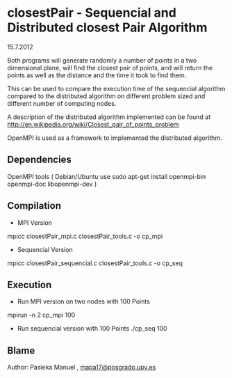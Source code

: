 closestPair - Sequencial and Distributed closest Pair Algorithm
===============================================================
15.7.2012

Both programs will generate randomly a number of points in a two dimensional plane,
will find the closest pair of points, and will return the points as well as the distance
and the time it took to find them.

This can be used to compare the execution time of the sequencial algorithm compared
to the distributed algorithm on different problem sized and different number of
computing nodes.

A description of the distributed algorithm implemented can be found at
 http://en.wikipedia.org/wiki/Closest_pair_of_points_problem

OpenMPI is used as a framework to implemented the distributed algorithm.

Dependencies
------------

OpenMPI tools ( Debian/Ubuntu use sudo apt-get install openmpi-bin openmpi-doc libopenmpi-dev )

Compilation
------------

* MPI Version

mpicc closestPair_mpi.c closestPair_tools.c -o cp_mpi

* Sequencial Version

mpicc closestPair_sequencial.c closestPair_tools.c -o cp_seq


Execution
---------

* Run MPI version on two nodes with 100 Points

mpirun -n 2 cp_mpi 100 <Seed Value>

* Run sequencial version with 100 Points
./cp_seq 100 <Seed Value>


Blame
-----

Author: Pasieka Manuel , mapa17@posgrado.upv.es

